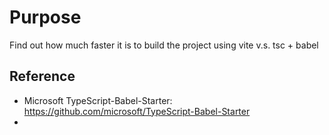 # Purpose
Find out how much faster it is to build the project using vite v.s. tsc + babel 

## Reference
* Microsoft TypeScript-Babel-Starter: https://github.com/microsoft/TypeScript-Babel-Starter
* 
